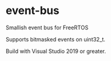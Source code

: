 # event-bus
Smallish event bus for FreeRTOS

Supports bitmasked events on uint32_t.

Build with Visual Studio 2019 or greater.